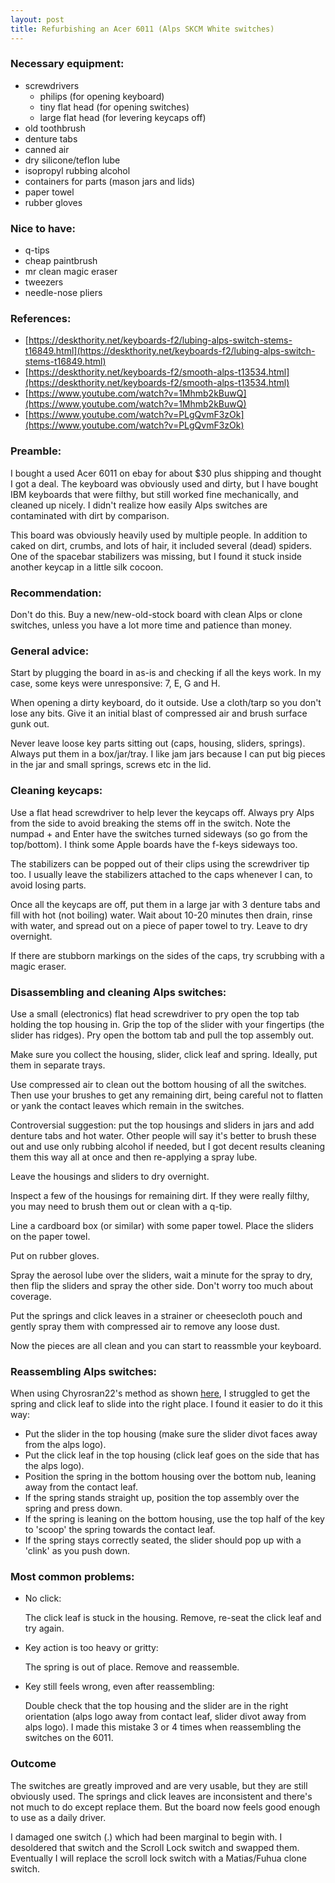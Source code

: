 ```yaml
---
layout: post
title: Refurbishing an Acer 6011 (Alps SKCM White switches)
---
```


### Necessary equipment:

- screwdrivers
  - philips (for opening keyboard)
  - tiny flat head (for opening switches)
  - large flat head (for levering keycaps off)
- old toothbrush
- denture tabs
- canned air
- dry silicone/teflon lube
- isopropyl rubbing alcohol
- containers for parts (mason jars and lids)
- paper towel
- rubber gloves

### Nice to have:

- q-tips
- cheap paintbrush
- mr clean magic eraser
- tweezers
- needle-nose pliers


### References:
- [https://deskthority.net/keyboards-f2/lubing-alps-switch-stems-t16849.html](https://deskthority.net/keyboards-f2/lubing-alps-switch-stems-t16849.html)
- [https://deskthority.net/keyboards-f2/smooth-alps-t13534.html](https://deskthority.net/keyboards-f2/smooth-alps-t13534.html)
- [https://www.youtube.com/watch?v=1Mhmb2kBuwQ](https://www.youtube.com/watch?v=1Mhmb2kBuwQ)
- [https://www.youtube.com/watch?v=PLgQvmF3zOk](https://www.youtube.com/watch?v=PLgQvmF3zOk)


### Preamble:

I bought a used Acer 6011 on ebay for about $30 plus shipping and thought I got a deal. The keyboard was obviously used and dirty, but I have bought IBM keyboards that were filthy, but still worked fine mechanically, and cleaned up nicely. I didn't realize how easily Alps switches are contaminated with dirt by comparison.

This board was obviously heavily used by multiple people. In addition to caked on dirt, crumbs, and lots of hair, it included several (dead) spiders. One of the spacebar stabilizers was missing, but I found it stuck inside another keycap in a little silk cocoon.


### Recommendation:

Don't do this. Buy a new/new-old-stock board with clean Alps or clone switches, unless you have a lot more time and patience than money.


### General advice:

Start by plugging the board in as-is and checking if all the keys work. In my case, some keys were unresponsive: 7, E, G and H.

When opening a dirty keyboard, do it outside. Use a cloth/tarp so you don't lose any bits. Give it an initial blast of compressed air and brush surface gunk out.

Never leave loose key parts sitting out (caps, housing, sliders, springs). Always put them in a box/jar/tray. I like jam jars because I can put big pieces in the jar and small springs, screws etc in the lid.


### Cleaning keycaps:

Use a flat head screwdriver to help lever the keycaps off. Always pry Alps from the side to avoid breaking the stems off in the switch. Note the numpad + and Enter have the switches turned sideways (so go from the top/bottom). I think some Apple boards have the f-keys sideways too.

The stabilizers can be popped out of their clips using the screwdriver tip too. I usually leave the stabilizers attached to the caps whenever I can, to avoid losing parts.

Once all the keycaps are off, put them in a large jar with 3 denture tabs and fill with hot (not boiling) water. Wait about 10-20 minutes then drain, rinse with water, and spread out on a piece of paper towel to try. Leave to dry overnight.

If there are stubborn markings on the sides of the caps, try scrubbing with a magic eraser.


### Disassembling and cleaning Alps switches:

Use a small (electronics) flat head screwdriver to pry open the top tab holding the top housing in. Grip the top of the slider with your fingertips (the slider has ridges). Pry open the bottom tab and pull the top assembly out.

Make sure you collect the housing, slider, click leaf and spring. Ideally, put them in separate trays.

Use compressed air to clean out the bottom housing of all the switches. Then use your brushes to get any remaining dirt, being careful not to flatten or yank the contact leaves which remain in the switches. 

Controversial suggestion: put the top housings and sliders in jars and add denture tabs and hot water. Other people will say it's better to brush these out and use only rubbing alcohol if needed, but I got decent results cleaning them this way all at once and then re-applying a spray lube.

Leave the housings and sliders to dry overnight.

Inspect a few of the housings for remaining dirt. If they were really filthy, you may need to brush them out or clean with a q-tip.

Line a cardboard box (or similar) with some paper towel. Place the sliders on the paper towel.

Put on rubber gloves.

Spray the aerosol lube over the sliders, wait a minute for the spray to dry, then flip the sliders and spray the other side. Don't worry too much about coverage. 

Put the springs and click leaves in a strainer or cheesecloth pouch and gently spray them with compressed air to remove any loose dust. 

Now the pieces are all clean and you can start to reassmble your keyboard.


### Reassembling Alps switches:

When using Chyrosran22's method as shown [here](https://www.youtube.com/watch?v=1Mhmb2kBuwQ&t=8m10s), I struggled to get the spring and click leaf to slide into the right place. I found it easier to do it this way:

- Put the slider in the top housing (make sure the slider divot faces away from the alps logo).
- Put the click leaf in the top housing (click leaf goes on the side that has the alps logo).
- Position the spring in the bottom housing over the bottom nub, leaning away from the contact leaf.
- If the spring stands straight up, position the top assembly over the spring and press down.
- If the spring is leaning on the bottom housing, use the top half of the key to 'scoop' the spring towards the contact leaf.
- If the spring stays correctly seated, the slider should pop up with a 'clink' as you push down.


### Most common problems:

- No click:

  The click leaf is stuck in the housing. Remove, re-seat the click leaf and try again. 

- Key action is too heavy or gritty:

  The spring is out of place. Remove and reassemble.

- Key still feels wrong, even after reassembling:

  Double check that the top housing and the slider are in the right orientation (alps logo away from contact leaf, slider divot away from alps logo). I made this mistake 3 or 4 times when reassembling the switches on the 6011.

### Outcome

The switches are greatly improved and are very usable, but they are still obviously used. The springs and click leaves are inconsistent and there's not much to do except replace them. But the board now feels good enough to use as a daily driver.

I damaged one switch (.) which had been marginal to begin with. I desoldered that switch and the Scroll Lock switch and swapped them. Eventually I will replace the scroll lock switch with a Matias/Fuhua clone switch.
